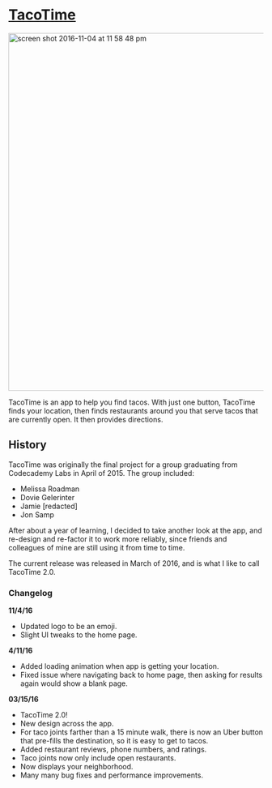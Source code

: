 # [TacoTime](http://jonsamp.github.io/TacoTime/#/)
<img width="706" alt="screen shot 2016-11-04 at 11 58 48 pm" src="https://cloud.githubusercontent.com/assets/6455018/20027764/ad7bea62-a2ea-11e6-8efe-27baf44b0f32.png">

TacoTime is an app to help you find tacos. With just one button, TacoTime finds your location, then finds restaurants around you that serve tacos that are currently open. It then provides directions.

## History
TacoTime was originally the final project for a group graduating from Codecademy Labs in April of 2015. The group included:
- Melissa Roadman
- Dovie Gelerinter
- Jamie [redacted]
- Jon Samp

After about a year of learning, I decided to take another look at the app, and re-design and re-factor it to work more reliably, since friends and colleagues of mine are still using it from time to time.

The current release was released in March of 2016, and is what I like to call TacoTime 2.0.

### Changelog
__11/4/16__
- Updated logo to be an emoji.
- Slight UI tweaks to the home page.

__4/11/16__
- Added loading animation when app is getting your location.
- Fixed issue where navigating back to home page, then asking for results again would show a blank page.

__03/15/16__
- TacoTime 2.0!
- New design across the app.
- For taco joints farther than a 15 minute walk, there is now an Uber button that pre-fills the destination, so it is easy to get to tacos.
- Added restaurant reviews, phone numbers, and ratings.
- Taco joints now only include open restaurants.
- Now displays your neighborhood.
- Many many bug fixes and performance improvements.
